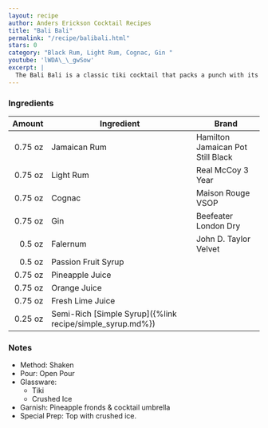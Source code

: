 ```yaml
---
layout: recipe
author: Anders Erickson Cocktail Recipes
title: "Bali Bali"
permalink: "/recipe/balibali.html"
stars: 0
category: "Black Rum, Light Rum, Cognac, Gin "
youtube: 'lWDA\_\_gwSow'
excerpt: |
  The Bali Bali is a classic tiki cocktail that packs a punch with its blend of rums, liqueurs, and fruit juices.
---
```


### Ingredients

|  Amount | Ingredient                                                | Brand                             |
| ------: | --------------------------------------------------------- | --------------------------------- |
| 0.75 oz | Jamaican Rum                                              | Hamilton Jamaican Pot Still Black |
| 0.75 oz | Light Rum                                                 | Real McCoy 3 Year                 |
| 0.75 oz | Cognac                                                    | Maison Rouge VSOP                 |
| 0.75 oz | Gin                                                       | Beefeater London Dry              |
|  0.5 oz | Falernum                                                  | John D. Taylor Velvet             |
|  0.5 oz | Passion Fruit Syrup                                       |
| 0.75 oz | Pineapple Juice                                           |
| 0.75 oz | Orange Juice                                              |
| 0.75 oz | Fresh Lime Juice                                          |
| 0.25 oz | Semi-Rich [Simple Syrup]({%link recipe/simple_syrup.md%}) |

### Notes

- Method: Shaken
- Pour: Open Pour
- Glassware:
  - Tiki
  - Crushed Ice
- Garnish: Pineapple fronds & cocktail umbrella
- Special Prep: Top with crushed ice.
